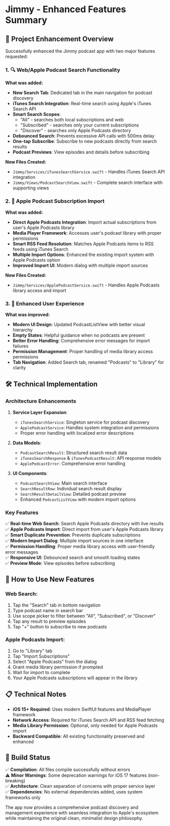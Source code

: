 # Jimmy - Enhanced Features Summary

## 🎯 Project Enhancement Overview

Successfully enhanced the Jimmy podcast app with two major features requested:

### 1. 🔍 **Web/Apple Podcast Search Functionality**

**What was added:**
- **New Search Tab**: Dedicated tab in the main navigation for podcast discovery
- **iTunes Search Integration**: Real-time search using Apple's iTunes Search API
- **Smart Search Scopes**: 
  - "All" - searches both local subscriptions and web
  - "Subscribed" - searches only your current subscriptions
  - "Discover" - searches only Apple Podcasts directory
- **Debounced Search**: Prevents excessive API calls with 500ms delay
- **One-tap Subscribe**: Subscribe to new podcasts directly from search results
- **Podcast Previews**: View episodes and details before subscribing

**New Files Created:**
- `Jimmy/Services/iTunesSearchService.swift` - Handles iTunes Search API integration
- `Jimmy/Views/PodcastSearchView.swift` - Complete search interface with supporting views

### 2. 📱 **Apple Podcast Subscription Import**

**What was added:**
- **Direct Apple Podcasts Integration**: Import actual subscriptions from user's Apple Podcasts library
- **Media Player Framework**: Accesses user's podcast library with proper permissions
- **Smart RSS Feed Resolution**: Matches Apple Podcasts items to RSS feeds using iTunes Search
- **Multiple Import Options**: Enhanced the existing import system with Apple Podcasts option
- **Improved Import UI**: Modern dialog with multiple import sources

**New Files Created:**
- `Jimmy/Services/ApplePodcastService.swift` - Handles Apple Podcasts library access and import

### 3. 🎨 **Enhanced User Experience**

**What was improved:**
- **Modern UI Design**: Updated PodcastListView with better visual hierarchy
- **Empty States**: Helpful guidance when no podcasts are present
- **Better Error Handling**: Comprehensive error messages for import failures
- **Permission Management**: Proper handling of media library access permissions
- **Tab Navigation**: Added Search tab, renamed "Podcasts" to "Library" for clarity

## 🛠 Technical Implementation

### Architecture Enhancements

1. **Service Layer Expansion**:
   - `iTunesSearchService`: Singleton service for podcast discovery
   - `ApplePodcastService`: Handles system integration and permissions
   - Proper error handling with localized error descriptions

2. **Data Models**:
   - `PodcastSearchResult`: Structured search result data
   - `iTunesSearchResponse` & `iTunesPodcastResult`: API response models
   - `ApplePodcastError`: Comprehensive error handling

3. **UI Components**:
   - `PodcastSearchView`: Main search interface
   - `SearchResultRow`: Individual search result display
   - `SearchResultDetailView`: Detailed podcast preview
   - Enhanced `PodcastListView` with modern import options

### Key Features

✅ **Real-time Web Search**: Search Apple Podcasts directory with live results  
✅ **Apple Podcasts Import**: Direct import from user's Apple Podcasts library  
✅ **Smart Duplicate Prevention**: Prevents duplicate subscriptions  
✅ **Modern Import Dialog**: Multiple import sources in one interface  
✅ **Permission Handling**: Proper media library access with user-friendly error messages  
✅ **Responsive UI**: Debounced search and smooth loading states  
✅ **Preview Mode**: View episodes before subscribing  

## 🚀 How to Use New Features

### Web Search:
1. Tap the "Search" tab in bottom navigation
2. Type podcast name in search bar
3. Use scope picker to filter between "All", "Subscribed", or "Discover"
4. Tap any result to preview episodes
5. Tap "+" button to subscribe to new podcasts

### Apple Podcasts Import:
1. Go to "Library" tab
2. Tap "Import Subscriptions"
3. Select "Apple Podcasts" from the dialog
4. Grant media library permission if prompted
5. Wait for import to complete
6. Your Apple Podcasts subscriptions will appear in the library

## 📋 Technical Notes

- **iOS 15+ Required**: Uses modern SwiftUI features and MediaPlayer framework
- **Network Access**: Required for iTunes Search API and RSS feed fetching
- **Media Library Permission**: Optional, only needed for Apple Podcasts import
- **Backward Compatible**: All existing functionality preserved and enhanced

## 🔧 Build Status

✅ **Compilation**: All files compile successfully without errors  
⚠️ **Minor Warnings**: Some deprecation warnings for iOS 17 features (non-breaking)  
✅ **Architecture**: Clean separation of concerns with proper service layer  
✅ **Dependencies**: No external dependencies added, uses system frameworks only  

The app now provides a comprehensive podcast discovery and management experience with seamless integration to Apple's ecosystem while maintaining the original clean, minimalist design philosophy. 